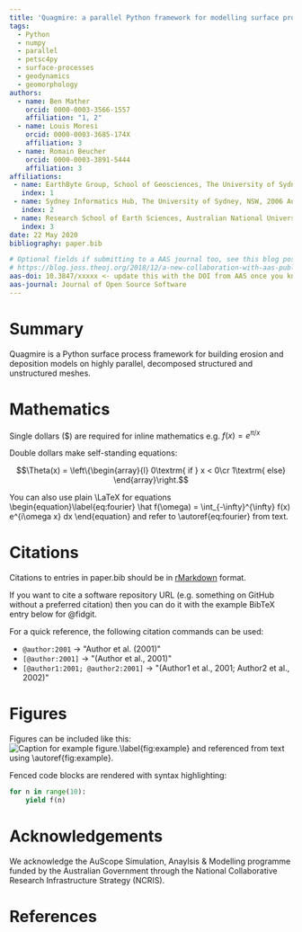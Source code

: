 ```yaml
---
title: 'Quagmire: a parallel Python framework for modelling surface processes'
tags:
  - Python
  - numpy
  - parallel
  - petsc4py
  - surface-processes
  - geodynamics
  - geomorphology
authors:
  - name: Ben Mather
    orcid: 0000-0003-3566-1557
    affiliation: "1, 2"
  - name: Louis Moresi
    orcid: 0000-0003-3685-174X
    affiliation: 3
  - name: Romain Beucher
    orcid: 0000-0003-3891-5444
    affiliation: 3
affiliations:
 - name: EarthByte Group, School of Geosciences, The University of Sydney, NSW, 2006 Australia 
   index: 1
 - name: Sydney Informatics Hub, The University of Sydney, NSW, 2006 Australia
   index: 2
 - name: Research School of Earth Sciences, Australian National University, ACT, 2601 Australia
   index: 3
date: 22 May 2020
bibliography: paper.bib

# Optional fields if submitting to a AAS journal too, see this blog post:
# https://blog.joss.theoj.org/2018/12/a-new-collaboration-with-aas-publishing
aas-doi: 10.3847/xxxxx <- update this with the DOI from AAS once you know it.
aas-journal: Journal of Open Source Software
---
```


# Summary

Quagmire is a Python surface process framework for building erosion and deposition models on highly parallel, decomposed structured and unstructured meshes.

# Mathematics

Single dollars ($) are required for inline mathematics e.g. $f(x) = e^{\pi/x}$

Double dollars make self-standing equations:

$$\Theta(x) = \left\{\begin{array}{l}
0\textrm{ if } x < 0\cr
1\textrm{ else}
\end{array}\right.$$

You can also use plain \LaTeX for equations
\begin{equation}\label{eq:fourier}
\hat f(\omega) = \int_{-\infty}^{\infty} f(x) e^{i\omega x} dx
\end{equation}
and refer to \autoref{eq:fourier} from text.

# Citations

Citations to entries in paper.bib should be in
[rMarkdown](http://rmarkdown.rstudio.com/authoring_bibliographies_and_citations.html)
format.

If you want to cite a software repository URL (e.g. something on GitHub without a preferred
citation) then you can do it with the example BibTeX entry below for @fidgit.

For a quick reference, the following citation commands can be used:
- `@author:2001`  ->  "Author et al. (2001)"
- `[@author:2001]` -> "(Author et al., 2001)"
- `[@author1:2001; @author2:2001]` -> "(Author1 et al., 2001; Author2 et al., 2002)"

# Figures

Figures can be included like this:
![Caption for example figure.\label{fig:example}](figure.png)
and referenced from text using \autoref{fig:example}.

Fenced code blocks are rendered with syntax highlighting:
```python
for n in range(10):
    yield f(n)
```	

# Acknowledgements

We acknowledge the AuScope Simulation, Anaylsis & Modelling programme funded by the Australian Government through the National Collaborative Research Infrastructure Strategy (NCRIS).

# References